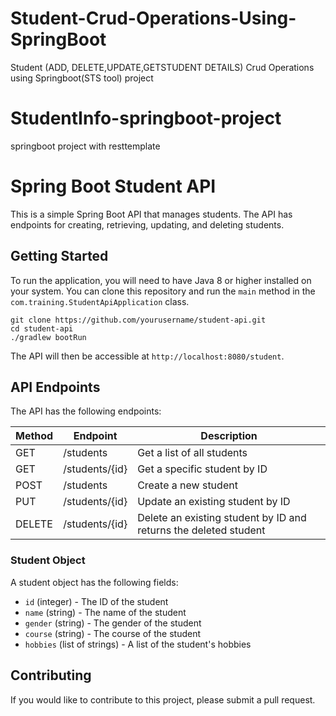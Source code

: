 # Student-Crud-Operations-Using-SpringBoot
Student  (ADD, DELETE,UPDATE,GETSTUDENT DETAILS) Crud Operations using Springboot(STS tool) project

# StudentInfo-springboot-project
springboot project with resttemplate 

# Spring Boot Student API

This is a simple Spring Boot API that manages students. The API has endpoints for creating, retrieving, updating, and deleting students.

## Getting Started

To run the application, you will need to have Java 8 or higher installed on your system. You can clone this repository and run the `main` method in the `com.training.StudentApiApplication` class.

```
git clone https://github.com/yourusername/student-api.git
cd student-api
./gradlew bootRun
```

The API will then be accessible at `http://localhost:8080/student`.

## API Endpoints

The API has the following endpoints:

| Method | Endpoint       | Description                                              |
| ------ | -------------- | -------------------------------------------------------- |
| GET    | /students      | Get a list of all students                               |
| GET    | /students/{id} | Get a specific student by ID                              |
| POST   | /students      | Create a new student                                      |
| PUT    | /students/{id} | Update an existing student by ID                          |
| DELETE | /students/{id} | Delete an existing student by ID and returns the deleted student       |

### Student Object

A student object has the following fields:

- `id` (integer) - The ID of the student
- `name` (string) - The name of the student
- `gender` (string) - The gender of the student
- `course` (string) - The course of the student
- `hobbies` (list of strings) - A list of the student's hobbies

## Contributing

If you would like to contribute to this project, please submit a pull request.
